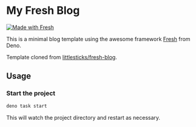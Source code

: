 # My Fresh Blog

[![Made with Fresh](https://fresh.deno.dev/fresh-badge-dark.svg)](https://fresh.deno.dev)

This is a minimal blog template using the awesome framework [Fresh](https://fresh.deno.dev) from Deno.

Template cloned from [littlesticks/fresh-blog](https://github.com/littlesticks/fresh-blog).

## Usage

### Start the project

```sh
deno task start
```

This will watch the project directory and restart as necessary.
